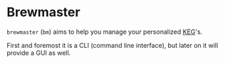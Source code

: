 # Brewmaster
`brewmaster` (`bm`) aims to help you manage your personalized [KEG](/keg)'s.

First and foremost it is a CLI (command line interface), but later on it will provide a GUI as well.
